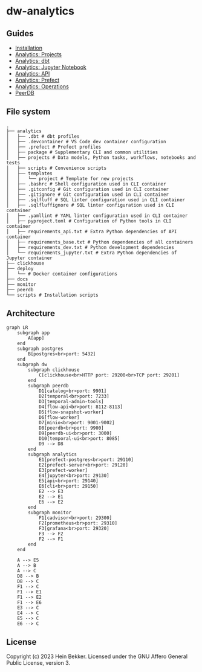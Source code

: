 # dw-analytics

## Guides

- [Installation](docs/01-install.md)
- [Analytics: Projects](docs/04-projects.md)
- [Analytics: dbt](docs/05-dbt.md)
- [Analytics: Jupyter Notebook](docs/06-jupyter.md)
- [Analytics: API](docs/07-api.md)
- [Analytics: Prefect](docs/08-prefect.md)
- [Analytics: Operations](docs/09-operations.md)
- [PeerDB](docs/03-peerdb.md)

## File system

```shell
.
├── analytics
│   ├── .dbt # dbt profiles
│   ├── .devcontainer # VS Code dev container configuration
│   ├── .prefect # Prefect profiles
│   ├── package # Supplementary CLI and common utilities
│   ├── projects # Data models, Python tasks, workflows, notebooks and tests
│   ├── scripts # Convenience scripts
│   ├── templates
│   │   └── project # Template for new projects
│   ├── .bashrc # Shell configuration used in CLI container
│   ├── .gitconfig # Git configuration used in CLI container
│   ├── .gitignore # Git configuration used in CLI container
│   ├── .sqlfluff # SQL linter configuration used in CLI container
│   ├── .sqlfluffignore # SQL linter configuration used in CLI container
│   ├── .yamllint # YAML linter configuration used in CLI container
│   ├── pyproject.toml # Configuration of Python tools in CLI container
│   ├── requirements_api.txt # Extra Python dependencies of API container
│   ├── requirements_base.txt # Python dependencies of all containers
│   ├── requirements_dev.txt # Python development dependencies
│   └── requirements_jupyter.txt # Extra Python dependencies of Jupyter container
├── clickhouse
├── deploy
│   └── # Docker container configurations
├── docs
├── monitor
├── peerdb
└── scripts # Installation scripts
```

## Architecture

```mermaid
graph LR
    subgraph app
        A[app]
    end
    subgraph postgres
        B[postgres<br>port: 5432]
    end
    subgraph dw
        subgraph clickhouse
            C[clickhouse<br>HTTP port: 29200<br>TCP port: 29201]
        end
        subgraph peerdb
            D1[catalog<br>port: 9901]
            D2[temporal<br>port: 7233]
            D3[temporal-admin-tools]
            D4[flow-api<br>port: 8112-8113]
            D5[flow-snapshot-worker]
            D6[flow-worker]
            D7[minio<br>port: 9001-9002]
            D8[peerdb<br>port: 9900]
            D9[peerdb-ui<br>port: 3000]
            D10[temporal-ui<br>port: 8085]
            D9 --> D8
        end
        subgraph analytics
            E1[prefect-postgres<br>port: 29110]
            E2[prefect-server<br>port: 29120]
            E3[prefect-worker]
            E4[jupyter<br>port: 29130]
            E5[api<br>port: 29140]
            E6[cli<br>port: 29150]
            E2 --> E3
            E2 --> E1
            E6 --> E2
        end
        subgraph monitor
            F1[cadvisor<br>port: 29300]
            F2[prometheus<br>port: 29310]
            F3[grafana<br>port: 29320]
            F3 --> F2
            F2 --> F1
        end
    end

    A --> E5
    A --> B
    A --> C
    D8 --> B
    D8 --> C
    F1 --> C
    F1 --> E1
    F1 --> E2
    F1 --> E6
    E3 --> C
    E4 --> C
    E5 --> C
    E6 --> C
```

## License

Copyright (c) 2023 Hein Bekker. Licensed under the GNU Affero General Public License, version 3.
